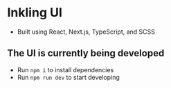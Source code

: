 # Inkling UI

- Built using React, Next.js, TypeScript, and SCSS

## The UI is currently being developed

- Run `npm i` to install dependencies
- Run `npm run dev` to start developing
